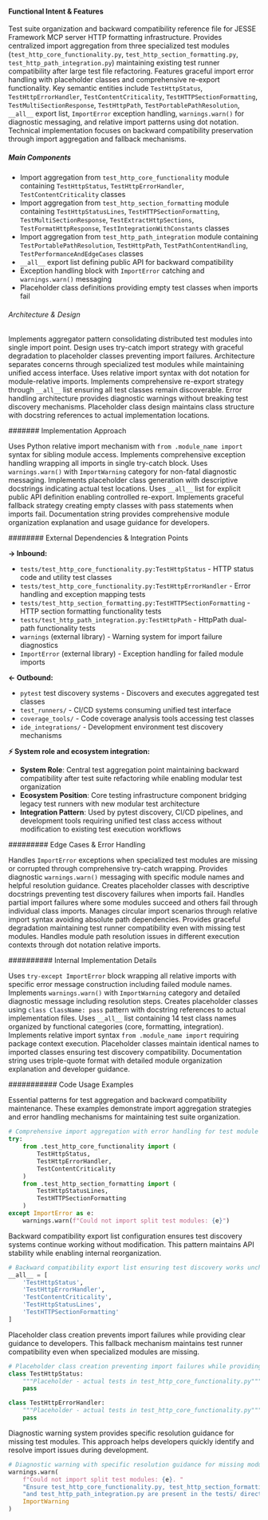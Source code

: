 <!-- CACHE_METADATA_START -->
<!-- Source File: {PROJECT_ROOT}/jesse-framework-mcp/tests/test_http_formatting.py -->
<!-- Cached On: 2025-07-05T12:13:33.127803 -->
<!-- Source Modified: 2025-07-05T12:00:15.065944 -->
<!-- Cache Version: 1.0 -->
<!-- CACHE_METADATA_END -->

#### Functional Intent & Features

Test suite organization and backward compatibility reference file for JESSE Framework MCP server HTTP formatting infrastructure. Provides centralized import aggregation from three specialized test modules (`test_http_core_functionality.py`, `test_http_section_formatting.py`, `test_http_path_integration.py`) maintaining existing test runner compatibility after large test file refactoring. Features graceful import error handling with placeholder classes and comprehensive re-export functionality. Key semantic entities include `TestHttpStatus`, `TestHttpErrorHandler`, `TestContentCriticality`, `TestHTTPSectionFormatting`, `TestMultiSectionResponse`, `TestHttpPath`, `TestPortablePathResolution`, `__all__` export list, `ImportError` exception handling, `warnings.warn()` for diagnostic messaging, and relative import patterns using dot notation. Technical implementation focuses on backward compatibility preservation through import aggregation and fallback mechanisms.

##### Main Components

- Import aggregation from `test_http_core_functionality` module containing `TestHttpStatus`, `TestHttpErrorHandler`, `TestContentCriticality` classes
- Import aggregation from `test_http_section_formatting` module containing `TestHttpStatusLines`, `TestHTTPSectionFormatting`, `TestMultiSectionResponse`, `TestExtractHttpSections`, `TestFormatHttpResponse`, `TestIntegrationWithConstants` classes
- Import aggregation from `test_http_path_integration` module containing `TestPortablePathResolution`, `TestHttpPath`, `TestPathContentHandling`, `TestPerformanceAndEdgeCases` classes
- `__all__` export list defining public API for backward compatibility
- Exception handling block with `ImportError` catching and `warnings.warn()` messaging
- Placeholder class definitions providing empty test classes when imports fail

###### Architecture & Design

Implements aggregator pattern consolidating distributed test modules into single import point. Design uses try-catch import strategy with graceful degradation to placeholder classes preventing import failures. Architecture separates concerns through specialized test modules while maintaining unified access interface. Uses relative import syntax with dot notation for module-relative imports. Implements comprehensive re-export strategy through `__all__` list ensuring all test classes remain discoverable. Error handling architecture provides diagnostic warnings without breaking test discovery mechanisms. Placeholder class design maintains class structure with docstring references to actual implementation locations.

####### Implementation Approach

Uses Python relative import mechanism with `from .module_name import` syntax for sibling module access. Implements comprehensive exception handling wrapping all imports in single try-catch block. Uses `warnings.warn()` with `ImportWarning` category for non-fatal diagnostic messaging. Implements placeholder class generation with descriptive docstrings indicating actual test locations. Uses `__all__` list for explicit public API definition enabling controlled re-export. Implements graceful fallback strategy creating empty classes with pass statements when imports fail. Documentation string provides comprehensive module organization explanation and usage guidance for developers.

######## External Dependencies & Integration Points

**→ Inbound:**
- `tests/test_http_core_functionality.py:TestHttpStatus` - HTTP status code and utility test classes
- `tests/test_http_core_functionality.py:TestHttpErrorHandler` - Error handling and exception mapping tests
- `tests/test_http_section_formatting.py:TestHTTPSectionFormatting` - HTTP section formatting functionality tests
- `tests/test_http_path_integration.py:TestHttpPath` - HttpPath dual-path functionality tests
- `warnings` (external library) - Warning system for import failure diagnostics
- `ImportError` (external library) - Exception handling for failed module imports

**← Outbound:**
- `pytest` test discovery systems - Discovers and executes aggregated test classes
- `test_runners/` - CI/CD systems consuming unified test interface
- `coverage_tools/` - Code coverage analysis tools accessing test classes
- `ide_integrations/` - Development environment test discovery mechanisms

**⚡ System role and ecosystem integration:**
- **System Role**: Central test aggregation point maintaining backward compatibility after test suite refactoring while enabling modular test organization
- **Ecosystem Position**: Core testing infrastructure component bridging legacy test runners with new modular test architecture
- **Integration Pattern**: Used by pytest discovery, CI/CD pipelines, and development tools requiring unified test class access without modification to existing test execution workflows

######### Edge Cases & Error Handling

Handles `ImportError` exceptions when specialized test modules are missing or corrupted through comprehensive try-catch wrapping. Provides diagnostic `warnings.warn()` messaging with specific module names and helpful resolution guidance. Creates placeholder classes with descriptive docstrings preventing test discovery failures when imports fail. Handles partial import failures where some modules succeed and others fail through individual class imports. Manages circular import scenarios through relative import syntax avoiding absolute path dependencies. Provides graceful degradation maintaining test runner compatibility even with missing test modules. Handles module path resolution issues in different execution contexts through dot notation relative imports.

########## Internal Implementation Details

Uses `try-except ImportError` block wrapping all relative imports with specific error message construction including failed module names. Implements `warnings.warn()` with `ImportWarning` category and detailed diagnostic message including resolution steps. Creates placeholder classes using `class ClassName: pass` pattern with docstring references to actual implementation files. Uses `__all__` list containing 14 test class names organized by functional categories (core, formatting, integration). Implements relative import syntax `from .module_name import` requiring package context execution. Placeholder classes maintain identical names to imported classes ensuring test discovery compatibility. Documentation string uses triple-quote format with detailed module organization explanation and developer guidance.

########### Code Usage Examples

Essential patterns for test aggregation and backward compatibility maintenance. These examples demonstrate import aggregation strategies and error handling mechanisms for maintaining test suite organization.

```python
# Comprehensive import aggregation with error handling for test module organization
try:
    from .test_http_core_functionality import (
        TestHttpStatus,
        TestHttpErrorHandler,
        TestContentCriticality
    )
    from .test_http_section_formatting import (
        TestHttpStatusLines,
        TestHTTPSectionFormatting
    )
except ImportError as e:
    warnings.warn(f"Could not import split test modules: {e}")
```

Backward compatibility export list configuration ensures test discovery systems continue working without modification. This pattern maintains API stability while enabling internal reorganization.

```python
# Backward compatibility export list ensuring test discovery works unchanged
__all__ = [
    'TestHttpStatus',
    'TestHttpErrorHandler', 
    'TestContentCriticality',
    'TestHttpStatusLines',
    'TestHTTPSectionFormatting'
]
```

Placeholder class creation prevents import failures while providing clear guidance to developers. This fallback mechanism maintains test runner compatibility even when specialized modules are missing.

```python
# Placeholder class creation preventing import failures while providing guidance
class TestHttpStatus:
    """Placeholder - actual tests in test_http_core_functionality.py"""
    pass

class TestHttpErrorHandler:
    """Placeholder - actual tests in test_http_core_functionality.py"""
    pass
```

Diagnostic warning system provides specific resolution guidance for missing test modules. This approach helps developers quickly identify and resolve import issues during development.

```python
# Diagnostic warning with specific resolution guidance for missing modules
warnings.warn(
    f"Could not import split test modules: {e}. "
    "Ensure test_http_core_functionality.py, test_http_section_formatting.py, "
    "and test_http_path_integration.py are present in the tests/ directory.",
    ImportWarning
)
```